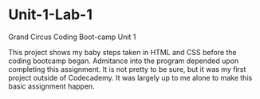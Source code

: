 # Unit-1-Lab-1
Grand Circus Coding Boot-camp Unit 1

This project shows my baby steps taken in HTML and CSS before the coding bootcamp began. Admitance into the program depended upon completing this assignment. It is not pretty to be sure, but it was my first project outside of Codecademy. It was largely up to me alone to make this basic assignment happen.
